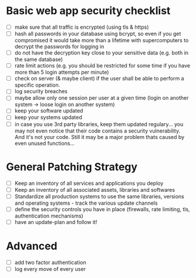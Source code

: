 # Basic web app security checklist

  - [ ] make sure that all traffic is encrypted (using tls & https)
  - [ ] hash all passwords in your database using bcrypt, so even if you get compromised it would take more than a lifetime with supercomputers to decrypt the passwords for logging in
  - [ ] do not have the decryption key close to your sensitive data (e.g. both in the same database)
  - [ ] rate limit actions (e.g. you should be restricted for some time if you have more than 5 login attempts per minute)
  - [ ] check on server (& maybe client) if the user shall be able to perform a specific operation.
  - [ ] log security breaches
  - [ ] maybe allow only one session per user at a given time (login on another system -> loose login on another system)
  - [ ] keep your software updated
  - [ ] keep your systems updated
  - [ ] in case you use 3rd party libraries, keep them updated regulary... you may not even notice that their code contains a security vulnerability. And it's not your code. Still it may be a major problem thats caused by even unused functions...
  
# General Patching Strategy

  - [ ] Keep an inventory of all services and applications you deploy
  - [ ] Keep an inventory of all associated assets, libraries and softwares
  - [ ] Standardize all production systems to use the same libraries, versions and operating systems - track the various update channels
  - [ ] define the security controls you have in place (firewalls, rate limiting, tls, authentication mechanisms)
  - [ ] have an update-plan and follow it! 
  
# Advanced

  - [ ] add two factor authentication
  - [ ] log every move of every user
